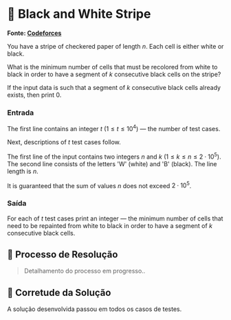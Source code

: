 # 🔳 Black and White Stripe

**Fonte: [Codeforces](https://codeforces.com/problemset/problem/1690/D)**

You have a stripe of checkered paper of length $n$. Each cell is either white or black.

What is the minimum number of cells that must be recolored from white to black in order to have a segment of $k$ consecutive black cells on the stripe?

If the input data is such that a segment of $k$ consecutive black cells already exists, then print 0. 

### Entrada
The first line contains an integer $t$ ($1≤t≤10^4$) — the number of test cases.

Next, descriptions of $t$ test cases follow.

The first line of the input contains two integers $n$ and $k$ ($1≤k≤n≤2⋅10^5$). The second line consists of the letters 'W' (white) and 'B' (black). The line length is $n$.

It is guaranteed that the sum of values $n$ does not exceed $2⋅10^5$.

### Saída
For each of $t$ test cases print an integer — the minimum number of cells that need to be repainted from white to black in order to have a segment of $k$ consecutive black cells.


## 🧩 Processo de Resolução

> Detalhamento do processo em progresso..

## 📝 Corretude da Solução
A solução desenvolvida passou em todos os casos de testes.
